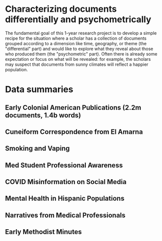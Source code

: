 # Characterizing documents differentially and psychometrically

The fundamental goal of this 1-year research project is to develop a simple recipe for the situation where a scholar has a collection of documents grouped according to a dimension like time, geography, or theme (the "differential" part) and would like to explore what they reveal about those who produced them (the "psychometric" part).  Often there is already some expectation or focus on what will be revealed: for example, the scholars may suspect that documents from sunny climates will reflect a happier population.

# Data summaries

## Early Colonial American Publications (2.2m documents, 1.4b words)

## Cuneiform Correspondence from El Amarna

## Smoking and Vaping

## Med Student Professional Awareness

## COVID Misinformation on Social Media

## Mental Health in Hispanic Populations

## Narratives from Medical Professionals

## Early Methodist Minutes
